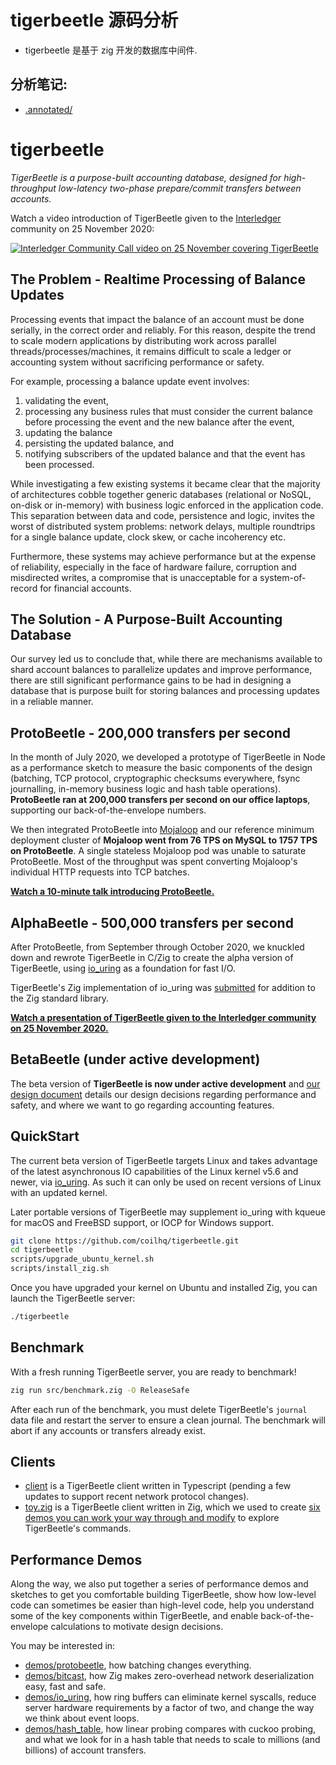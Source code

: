 # tigerbeetle 源码分析

- tigerbeetle 是基于 zig 开发的数据库中间件.

## 分析笔记:

- [.annotated/](./.annotated/readme.md)

# tigerbeetle

_TigerBeetle is a purpose-built accounting database, designed for high-throughput low-latency two-phase prepare/commit transfers between accounts._

Watch a video introduction of TigerBeetle given to the [Interledger](https://interledger.org/) community on 25 November 2020:

[![Interledger Community Call video on 25 November covering TigerBeetle](https://img.youtube.com/vi/J1OaBRTV2vs/0.jpg)](https://www.youtube.com/watch?v=J1OaBRTV2vs)

## The Problem - Realtime Processing of Balance Updates

Processing events that impact the balance of an account must be done serially, in the correct order and reliably. For this reason, despite the trend to scale modern applications by distributing work across parallel threads/processes/machines, it remains difficult to scale a ledger or accounting system without sacrificing performance or safety.

For example, processing a balance update event involves:

1. validating the event,
2. processing any business rules that must consider the current balance before processing the event and the new balance after the event,
3. updating the balance
4. persisting the updated balance, and
5. notifying subscribers of the updated balance and that the event has been processed.

While investigating a few existing systems it became clear that the majority of architectures cobble together generic databases (relational or NoSQL, on-disk or in-memory) with business logic enforced in the application code. This separation between data and code, persistence and logic, invites the worst of distributed system problems: network delays, multiple roundtrips for a single balance update, clock skew, or cache incoherency etc.

Furthermore, these systems may achieve performance but at the expense of reliability, especially in the face of hardware failure, corruption and misdirected writes, a compromise that is unacceptable for a system-of-record for financial accounts.

## The Solution - A Purpose-Built Accounting Database

Our survey led us to conclude that, while there are mechanisms available to shard account balances to parallelize updates and improve performance, there are still significant performance gains to be had in designing a database that is purpose built for storing balances and processing updates in a reliable manner.

## ProtoBeetle - 200,000 transfers per second

In the month of July 2020, we developed a prototype of TigerBeetle in Node as a performance sketch to measure the basic components of the design (batching, TCP protocol, cryptographic checksums everywhere, fsync journalling, in-memory business logic and hash table operations). **ProtoBeetle ran at 200,000 transfers per second on our office laptops**, supporting our back-of-the-envelope numbers.

We then integrated ProtoBeetle into [Mojaloop](https://mojaloop.io/) and our reference minimum deployment cluster of **Mojaloop went from 76 TPS on MySQL to 1757 TPS on ProtoBeetle**. A single stateless Mojaloop pod was unable to saturate ProtoBeetle. Most of the throughput was spent converting Mojaloop's individual HTTP requests into TCP batches.

**[Watch a 10-minute talk introducing ProtoBeetle.](https://youtu.be/QOC6PHFPtAM?t=324)**

## AlphaBeetle - 500,000 transfers per second

After ProtoBeetle, from September through October 2020, we knuckled down and rewrote TigerBeetle in C/Zig to create the alpha version of TigerBeetle, using [io_uring](https://kernel.dk/io_uring.pdf) as a foundation for fast I/O.

TigerBeetle's Zig implementation of io_uring was [submitted](https://github.com/ziglang/zig/pull/6356) for addition to the Zig standard library.

**[Watch a presentation of TigerBeetle given to the Interledger community on 25 November 2020.](https://www.youtube.com/watch?v=J1OaBRTV2vs)**

## BetaBeetle (under active development)

The beta version of **TigerBeetle is now under active development** and [our design document](./docs/DESIGN.md) details our design decisions regarding performance and safety, and where we want to go regarding accounting features.

## QuickStart

The current beta version of TigerBeetle targets Linux and takes advantage of the latest asynchronous IO capabilities of the Linux kernel v5.6 and newer, via [io_uring](https://kernel.dk/io_uring.pdf). As such it can only be used on recent versions of Linux with an updated kernel.

Later portable versions of TigerBeetle may supplement io_uring with kqueue for macOS and FreeBSD support, or IOCP for Windows support.

```bash
git clone https://github.com/coilhq/tigerbeetle.git
cd tigerbeetle
scripts/upgrade_ubuntu_kernel.sh
scripts/install_zig.sh
```

Once you have upgraded your kernel on Ubuntu and installed Zig, you can launch the TigerBeetle server:

```bash
./tigerbeetle
```

## Benchmark

With a fresh running TigerBeetle server, you are ready to benchmark!

```bash
zig run src/benchmark.zig -O ReleaseSafe
```

After each run of the benchmark, you must delete TigerBeetle's `journal` data file and restart the server to ensure a clean journal. The benchmark will abort if any accounts or transfers already exist.

## Clients

- [client](./src/client) is a TigerBeetle client written in Typescript (pending a few updates to support recent network protocol changes).
- [toy.zig](./src/toy.zig) is a TigerBeetle client written in Zig, which we used to create [six demos you can work your way through and modify](./docs/DEEP_DIVE.md) to explore TigerBeetle's commands.

## Performance Demos

Along the way, we also put together a series of performance demos and sketches to get you comfortable building TigerBeetle, show how low-level code can sometimes be easier than high-level code, help you understand some of the key components within TigerBeetle, and enable back-of-the-envelope calculations to motivate design decisions.

You may be interested in:

- [demos/protobeetle](./demos/protobeetle), how batching changes everything.
- [demos/bitcast](./demos/bitcast), how Zig makes zero-overhead network deserialization easy, fast and safe.
- [demos/io_uring](./demos/io_uring), how ring buffers can eliminate kernel syscalls, reduce server hardware requirements by a factor of two, and change the way we think about event loops.
- [demos/hash_table](./demos/hash_table), how linear probing compares with cuckoo probing, and what we look for in a hash table that needs to scale to millions (and billions) of account transfers.
